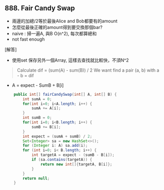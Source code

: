 ## 888. Fair Candy Swap

* 兩邊的加總/2等於最後Alice and Bob都要有的amount
* 怎麼從最後正確的amount得到要交換那個bar?
* naive : 掃一遍A, 與B O(n^2), 每次都算總和
* not fast enough

[解答]

* 使用set 保存另外一個Array, 這樣去查找就比較快，不須N^2

> Calculate dif = (sum(A) - sum(B)) / 2
> We want find a pair (a, b) with a - b = dif



+ A = expect - SumB + B[i]

```java
    public int[] fairCandySwap(int[] A, int[] B) {
        int sumA = 0;
        for(int i=0; i<A.length; i++) {
            sumA += A[i];
        }
        int sumB = 0;
        for(int i=0; i<B.length; i++) {
            sumB += B[i];
        }
        int expect = (sumA + sumB) / 2;
        Set<Integer> sa = new HashSet<>();
        for (Integer i: A) sa.add(i);
        for (int i=0; i< B.length; i++) {
            int targetA = expect - (sumB - B[i]);
            if (sa.contains(targetA)) {
                return new int[]{targetA, B[i]};
            }
        }
        return null;
    }
```

